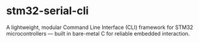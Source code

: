 # stm32-serial-cli
A lightweight, modular Command Line Interface (CLI) framework for STM32 microcontrollers — built in bare-metal C for reliable embedded interaction.

